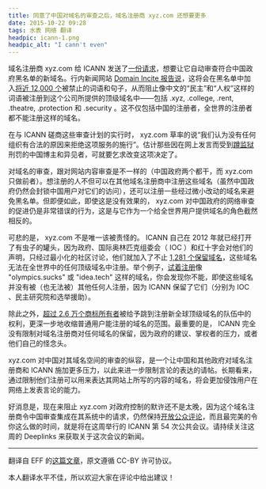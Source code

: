 ```yaml
---
title: 同意了中国对域名的审查之后，域名注册商 xyz.com 还想要更多
date: 2015-10-22 09:28
tags: 水表 网络 翻译
headpic: icann-1.png
headpic_alt: "I cann't even"
---
```


域名注册商 xyz.com 给 ICANN 发送了[一份请求][1]，想要让它自动审查符合中国政府黑名单的新域名。行内新闻网站 [Domain Incite 报告说][2]，这将会在黑名单中加入[将近 12,000 个][3]被禁止的词语和句子，从而阻止像中文的“民主”和“人权”这样的词语被注册到这个公司所提供的顶级域名中——包括 .xyz, .college, .rent, .theatre, .protection 和 .security 。这不仅包括中国的注册者，全世界的注册者都不能注册这样的域名。

<!--more-->

在与 ICANN 磋商这些审查计划的实行时， xyz.com 草率的说“我们认为没有任何组织有合法的原因来拒绝这项服务的施行”。估计那些因在网上发言而受到[蹲监狱][4]刑罚的中国博主和异见者，可就要乞求改变这项决定了。

对域名的审查，跟对网站内容审查是不一样的（中国政府两个都干，而 xyz.com 只做前者）。想注册的人不但可以在其他域名注册商中注册这些域名（虽然中国政府仍然会封锁中国用户对它们的访问），还可以注册一些经过微小改动的域名来避免黑名单。但即便如此，即使这是没有效果的， xyz.com 对中国政府的网络审查的促进仍是非常错误的行为，这是与它作为一个给全世界用户提供域名的角色截然相反的。

可悲的是， xyz.com 不是唯一该被责怪的。 ICANN 自己在 2012 年就已经打开了有虫子的罐头，因为政府、国际奥林匹克组委会（ IOC ）和红十字会对他们的声明，只经过最小化的社区讨论，他们就加入了不止 [1,281 个保留域名][5]，这些域名无法在全世界中的任何顶级域名中注册。举个例子，[试着注册][6]像 "olympics.sucks" 或 "idea.tech" 这样的域名，你会发现你不能，即使这些域名并没有被（也无法被）其他任何人注册，因为 ICANN 保留了它们（分别为 IOC 、民主研究院和选举援助）。

除此之外，[超过 2.6 万个商标所有者][7]被给予跳到注册新全球顶级域名的队伍中的权利，更深一步地收缩普通用户能注册的域名的范围。最重要的是， ICANN 完全没有限制对域名注册商对任何域名的保留，因为政府的建议、掌权者的压力，或者他们自己的怪念头。

xyz.com 对中国对其域名空间的审查的纵容，是一个让中国和其他政府对域名注册商和 ICANN 施加更多压力，以此来进一步限制言论的表达的请帖。长期看来，通过限制他们注册可以用来表达其网站上所写的内容的域名，将会更加侵蚀用户在网络上发表言论的能力。

好消息是，现在来阻止 xyz.com 对政府控制的默许还不是太晚，因为这个域名注册商令中国审查集成在其系统中的请求，仍然保持[开放公众评论][8]，而且最完美的令你这么做的时间，就是将在这周举行的 ICANN 第 54 次公共会议。请持续关注这周的 Deeplinks 来获取关于这次会议的新闻。

[1]: https://www.icann.org/en/system/files/files/request-2014154-multiple-09oct15-en.pdf
[2]: http://domainincite.com/19431-xyz-to-put-global-block-on-domains-banned-in-china
[3]: https://twitter.com/GavinBrown/status/653695641953140736
[4]: https://www.eff.org/deeplinks/2014/09/ilham-tohti-sentenced-life-prison
[5]: https://www.icann.org/resources/pages/reserved-2013-07-08-en
[6]: https://www.namecheap.com/domains/registration.aspx
[7]: http://www.trademark-clearinghouse.com/content/statistics-page
[8]: https://www.icann.org/resources/pages/rsep-2014-02-19-en

----------------

翻译自 EFF 的[这篇文章](https://www.eff.org/deeplinks/2015/10/accepting-chinese-censorship-domains-registry-xyzcom-invites-more)，原文遵循 CC-BY 许可协议。

本人翻译水平不佳，所以欢迎大家在评论中给出建议！
